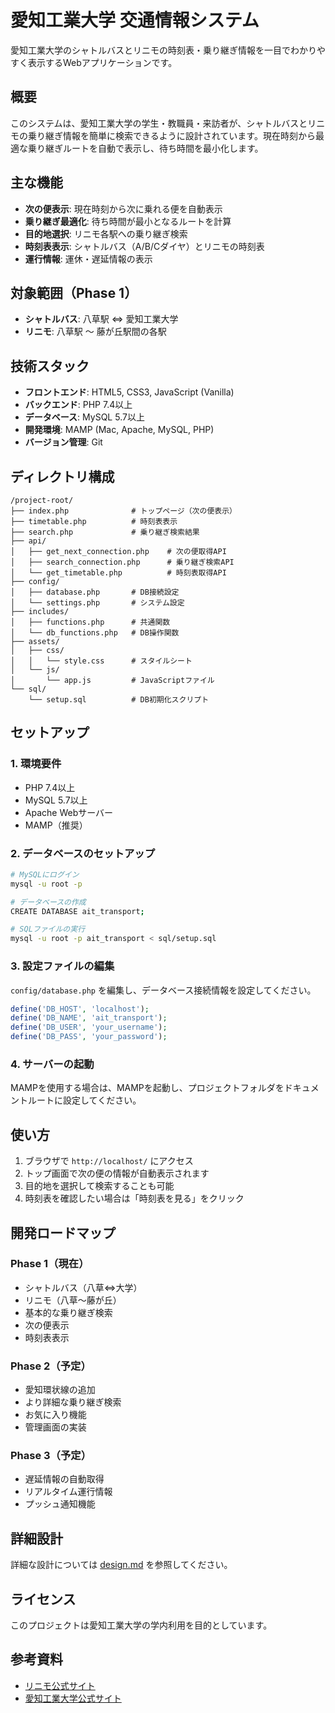 # 愛知工業大学 交通情報システム

愛知工業大学のシャトルバスとリニモの時刻表・乗り継ぎ情報を一目でわかりやすく表示するWebアプリケーションです。

## 概要

このシステムは、愛知工業大学の学生・教職員・来訪者が、シャトルバスとリニモの乗り継ぎ情報を簡単に検索できるように設計されています。現在時刻から最適な乗り継ぎルートを自動で表示し、待ち時間を最小化します。

## 主な機能

- **次の便表示**: 現在時刻から次に乗れる便を自動表示
- **乗り継ぎ最適化**: 待ち時間が最小となるルートを計算
- **目的地選択**: リニモ各駅への乗り継ぎ検索
- **時刻表表示**: シャトルバス（A/B/Cダイヤ）とリニモの時刻表
- **運行情報**: 運休・遅延情報の表示

## 対象範囲（Phase 1）

- **シャトルバス**: 八草駅 ⇔ 愛知工業大学
- **リニモ**: 八草駅 〜 藤が丘駅間の各駅

## 技術スタック

- **フロントエンド**: HTML5, CSS3, JavaScript (Vanilla)
- **バックエンド**: PHP 7.4以上
- **データベース**: MySQL 5.7以上
- **開発環境**: MAMP (Mac, Apache, MySQL, PHP)
- **バージョン管理**: Git

## ディレクトリ構成

```
/project-root/
├── index.php              # トップページ（次の便表示）
├── timetable.php          # 時刻表表示
├── search.php             # 乗り継ぎ検索結果
├── api/
│   ├── get_next_connection.php    # 次の便取得API
│   ├── search_connection.php      # 乗り継ぎ検索API
│   └── get_timetable.php          # 時刻表取得API
├── config/
│   ├── database.php       # DB接続設定
│   └── settings.php       # システム設定
├── includes/
│   ├── functions.php      # 共通関数
│   └── db_functions.php   # DB操作関数
├── assets/
│   ├── css/
│   │   └── style.css      # スタイルシート
│   └── js/
│       └── app.js         # JavaScriptファイル
└── sql/
    └── setup.sql          # DB初期化スクリプト
```

## セットアップ

### 1. 環境要件

- PHP 7.4以上
- MySQL 5.7以上
- Apache Webサーバー
- MAMP（推奨）

### 2. データベースのセットアップ

```bash
# MySQLにログイン
mysql -u root -p

# データベースの作成
CREATE DATABASE ait_transport;

# SQLファイルの実行
mysql -u root -p ait_transport < sql/setup.sql
```

### 3. 設定ファイルの編集

`config/database.php` を編集し、データベース接続情報を設定してください。

```php
define('DB_HOST', 'localhost');
define('DB_NAME', 'ait_transport');
define('DB_USER', 'your_username');
define('DB_PASS', 'your_password');
```

### 4. サーバーの起動

MAMPを使用する場合は、MAMPを起動し、プロジェクトフォルダをドキュメントルートに設定してください。

## 使い方

1. ブラウザで `http://localhost/` にアクセス
2. トップ画面で次の便の情報が自動表示されます
3. 目的地を選択して検索することも可能
4. 時刻表を確認したい場合は「時刻表を見る」をクリック

## 開発ロードマップ

### Phase 1（現在）
- シャトルバス（八草⇔大学）
- リニモ（八草〜藤が丘）
- 基本的な乗り継ぎ検索
- 次の便表示
- 時刻表表示

### Phase 2（予定）
- 愛知環状線の追加
- より詳細な乗り継ぎ検索
- お気に入り機能
- 管理画面の実装

### Phase 3（予定）
- 遅延情報の自動取得
- リアルタイム運行情報
- プッシュ通知機能

## 詳細設計

詳細な設計については [design.md](design.md) を参照してください。

## ライセンス

このプロジェクトは愛知工業大学の学内利用を目的としています。

## 参考資料

- [リニモ公式サイト](https://www.linimo.jp/)
- [愛知工業大学公式サイト](https://www.ait.ac.jp/)
